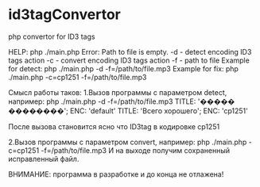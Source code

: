 id3tagConvertor
===============

php convertor for ID3 tags

HELP:
php ./main.php
Error: Path to file is empty.
-d 	 - detect encoding ID3 tags action
-c 	 - convert encoding ID3 tags action
-f 	 - path to file
Example for detect: php ./main.php -d -f=/path/to/file.mp3
Example for fix: php ./main.php -c=cp1251 -f=/path/to/file.mp3


Смысл работы таков:
1.Вызов программы с параметром detect, например:
php ./main.php -d -f=/path/to/file.mp3
TITLE: '����� ��������'; ENC: 'default'
TITLE: 'Всего хорошего'; ENC: 'cp1251'

После вызова становится ясно что ID3tag в кодировке cp1251

2.Вызов программы с параметром convert, например:
php ./main.php -c=cp1251 -f=/path/to/file.mp3
И на выходе получим сохраненный исправленный файл.

ВНИМАНИЕ: программа в разработке и до конца не отлажена!